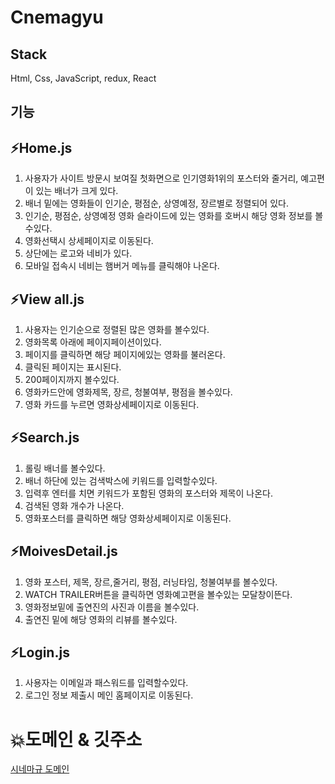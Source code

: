 # Cnemagyu

## Stack
Html, Css, JavaScript, redux, React

## 기능
## ⚡Home.js
1. 사용자가 사이트 방문시 보여질 첫화면으로 인기영화1위의 포스터와 줄거리, 예고편이 있는 배너가 크게 있다.
2. 배너 밑에는 영화들이 인기순, 평점순, 상영예정, 장르별로 정렬되어 있다.
3. 인기순, 평점순, 상영예정 영화 슬라이드에 있는 영화를 호버시 해당 영화 정보를 볼수있다. 
4. 영화선택시 상세페이지로 이동된다.
5. 상단에는 로고와 네비가 있다. 
6. 모바일 접속시 네비는 햄버거 메뉴를 클릭해야 나온다.

## ⚡View all.js
1. 사용자는 인기순으로 정렬된 많은 영화를 볼수있다.
2. 영화목록 아래에 페이지페이션이있다.
3. 페이지를 클릭하면 해당 페이지에있는 영화를 불러온다.
4. 클릭된 페이지는 표시된다.
5. 200페이지까지 볼수있다. 
6. 영화카드안에 영화제목, 장르, 청불여부, 평점을 볼수있다.
7. 영화 카드를 누르면 영화상세페이지로 이동된다.

## ⚡Search.js
1. 롤링 배너를 볼수있다.
2. 배너 하단에 있는 검색박스에 키워드를 입력할수있다.
3. 입력후 엔터를 치면 키워드가 포함된 영화의 포스터와 제목이 나온다.
4. 검색된 영화 개수가 나온다.
5. 영화포스터를 클릭하면 해당 영화상세페이지로 이동된다.

## ⚡MoivesDetail.js
1. 영화 포스터, 제목, 장르,줄거리, 평점, 러닝타임, 청불여부를 볼수있다.
2. WATCH TRAILER버튼을 클릭하면 영화예고편을 볼수있는 모달창이뜬다.
3. 영화정보밑에 출연진의 사진과 이름을 볼수있다.
4. 출연진 밑에 해당 영화의 리뷰를 볼수있다.

## ⚡Login.js
1. 사용자는 이메일과 패스워드를 입력할수있다.
2. 로그인 정보 제출시 메인 홈페이지로 이동된다. 

# 💥도메인 & 깃주소

[시네마규 도메인](https://cnema-gyu.netlify.app/)
